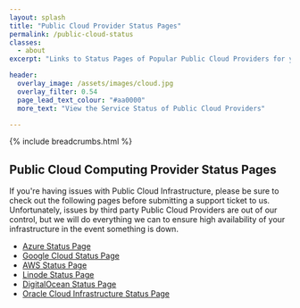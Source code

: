 ```yaml
---
layout: splash
title: "Public Cloud Provider Status Pages"
permalink: /public-cloud-status
classes:
  - about
excerpt: "Links to Status Pages of Popular Public Cloud Providers for your convenience."

header:
  overlay_image: /assets/images/cloud.jpg
  overlay_filter: 0.54
  page_lead_text_colour: "#aa0000"
  more_text: "View the Service Status of Public Cloud Providers"

---
```


{% include breadcrumbs.html %}

## Public Cloud Computing Provider Status Pages
If you're having issues with Public Cloud Infrastructure, please be sure to check out the following pages before submitting a support ticket to us.
Unfortunately, issues by third party Public Cloud Providers are out of our control, but we will do everything we can to ensure high availability of your infrastructure in the event something is down.

<ul>
    <li>
        <a href="https://status.azure.com/en-gb/status" target="_blank">Azure Status Page</a>
    </li>
    <li>
        <a href="https://status.cloud.google.com/" target="_blank">Google Cloud Status Page</a>
    </li>
    <li>
        <a href="https://status.aws.amazon.com/" target="_blank">AWS Status Page</a>
    </li>
    <li>
        <a href="https://status.linode.com/" target="_blank">Linode Status Page</a>
    </li>
    <li>
        <a href="https://status.digitalocean.com/" target="_blank">DigitalOcean Status Page</a>
    </li>
    <li>
        <a href="https://ocistatus.oraclecloud.com/" target="_blank">Oracle Cloud Infrastructure Status Page</a>
    </li>
</ul>
